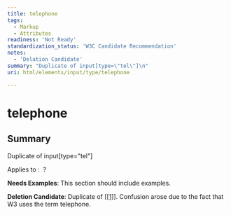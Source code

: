 ```yaml
---
title: telephone
tags:
  - Markup
  - Attributes
readiness: 'Not Ready'
standardization_status: 'W3C Candidate Recommendation'
notes:
  - 'Delation Candidate'
summary: "Duplicate of input[type=\"tel\"]\n"
uri: html/elements/input/type/telephone

---
```

# telephone

## Summary

Duplicate of input[type="tel"]

Applies to
:    ?

**Needs Examples**: This section should include examples.

**Deletion Candidate**: Duplicate of [[[1]](http://docs.webplatform.org/wiki/html/elements/input/type/tel)]. Confusion arose due to the fact that W3 uses the term telephone.

